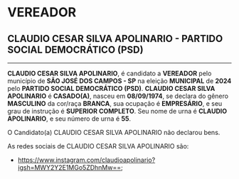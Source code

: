 # VEREADOR
## CLAUDIO CESAR SILVA APOLINARIO - PARTIDO SOCIAL DEMOCRÁTICO (PSD)
---
**CLAUDIO CESAR SILVA APOLINARIO**, é candidato a **VEREADOR** pelo município de **SÃO JOSÉ DOS CAMPOS - SP** na eleição **MUNICIPAL** de **2024** pelo **PARTIDO SOCIAL DEMOCRÁTICO (PSD)**.
**CLAUDIO CESAR SILVA APOLINARIO** é **CASADO(A)**, nasceu em **08/09/1974**, se declara do gênero **MASCULINO** da cor/raça **BRANCA**, sua ocupação é **EMPRESÁRIO**, e seu grau de instrução é **SUPERIOR COMPLETO**.
Seu nome de urna é **CLAUDIO APOLINARIO**, e seu número de urna é **55**.

O Candidato(a) CLAUDIO CESAR SILVA APOLINARIO não declarou bens.


As redes sociais de CLAUDIO CESAR SILVA APOLINARIO são:
- https://www.instagram.com/claudioapolinario?igsh=MWY2Y2E1MGo5ZDhnMw==;